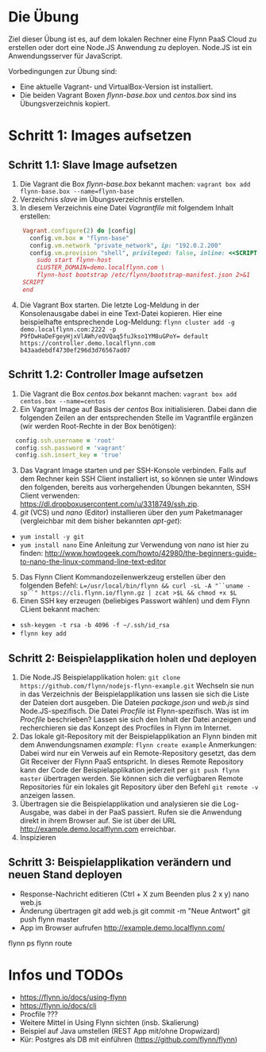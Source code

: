 # Die Übung
Ziel dieser Übung ist es, auf dem lokalen Rechner eine Flynn PaaS Cloud zu erstellen oder dort eine Node.JS Anwendung zu deployen. Node.JS ist ein Anwendungsserver für JavaScript.

Vorbedingungen zur Übung sind: 
* Eine aktuelle Vagrant- und VirtualBox-Version ist installiert.
* Die beiden Vagrant Boxen _flynn-base.box_ und _centos.box_ sind ins Übungsverzeichnis kopiert.

# Schritt 1: Images aufsetzen

## Schritt 1.1: Slave Image aufsetzen
1. Die Vagrant die Box _flynn-base.box_ bekannt machen:
   `vagrant box add flynn-base.box --name=flynn-base`
2. Verzeichnis _slave_ im Übungsverzeichnis erstellen.
3. In diesem Verzeichnis eine Datei _Vagrantfile_ mit folgendem Inhalt erstellen:
```ruby
	Vagrant.configure(2) do |config|
	  config.vm.box = "flynn-base"
	  config.vm.network "private_network", ip: "192.0.2.200"
	  config.vm.provision "shell", privileged: false, inline: <<SCRIPT
	    sudo start flynn-host
	    CLUSTER_DOMAIN=demo.localflynn.com \
	    flynn-host bootstrap /etc/flynn/bootstrap-manifest.json 2>&1
	SCRIPT
	end
```
4. Die Vagrant Box starten. Die letzte Log-Meldung in der Konsolenausgabe dabei in eine Text-Datei kopieren. Hier eine beispielhafte entsprechende Log-Meldung:
`flynn cluster add -g demo.localflynn.com:2222 -p P9fDwHaDeFgeyHjxVlAWh/eOVQaq5fuJkso1YM8uGPoY= default https://controller.demo.localflynn.com b43aadebdf4730ef296d3d76567ad07`

## Schritt 1.2: Controller Image aufsetzen
1. Die Vagrant die Box _centos.box_ bekannt machen:
   `vagrant box add centos.box --name=centos`
2. Ein Vagrant Image auf Basis der _centos_ Box initialisieren. Dabei dann die folgenden Zeilen an der entsprechenden Stelle im Vagrantfile ergänzen (wir werden Root-Rechte in der Box benötigen):
```ruby
  config.ssh.username = 'root'
  config.ssh.password = 'vagrant'
  config.ssh.insert_key = 'true'
```
3. Das Vagrant Image starten und per SSH-Konsole verbinden. Falls auf dem Rechner kein SSH Client installiert ist, so können sie unter Windows den folgenden, bereits aus vorhergehenden Übungen bekannten, SSH Client verwenden: https://dl.dropboxusercontent.com/u/3318749/ssh.zip.
4. _git_ (VCS) und _nano_ (Editor) installieren über den _yum_ Paketmanager (vergleichbar mit dem bisher bekannten _apt-get_):
  * `yum install -y git`
  * `yum install nano`
Eine Anleitung zur Verwendung von _nano_ ist hier zu finden: http://www.howtogeek.com/howto/42980/the-beginners-guide-to-nano-the-linux-command-line-text-editor
5. Das Flynn Client Kommandozeilenwerkzeug erstellen über den folgenden Befehl:
  `L=/usr/local/bin/flynn && curl -sL -A "``uname -sp``" https://cli.flynn.io/flynn.gz | zcat >$L && chmod +x $L`
6. Einen SSH key erzeugen (beliebiges Passwort wählen) und dem Flynn CLient bekannt machen:
  * `ssh-keygen -t rsa -b 4096 -f ~/.ssh/id_rsa`
  * `flynn key add`

## Schritt 2: Beispielapplikation holen und deployen 
1. Die Node.JS Beispielapplikation holen:
`git clone https://github.com/flynn/nodejs-flynn-example.git`
Wechseln sie nun in das Verzeichnis der Beispielapplikation uns lassen sie sich die Liste der Dateien dort ausgeben. Die Dateien _package.json_ und _web.js_ sind Node.JS-spezifisch. Die Datei _Procfile_ ist Flynn-spezifisch. Was ist im _Procfile_ beschrieben? Lassen sie sich den Inhalt der Datei anzeigen und recherchieren sie das Konzept des Procfiles in Flynn im Internet.
2. Das lokale git-Repository mit der Beispielapplikation an Flynn binden mit dem Anwendungsnamen _example_:
`flynn create example`
Anmerkungen: Dabei wird nur ein Verweis auf ein Remote-Repository gesetzt, das dem Git Receiver der Flynn PaaS entspricht. In dieses Remote Repository kann der Code der Beispielapplikation jederzeit per `git push flynn master` übertragen werden. Sie können sich die verfügbaren Remote Repositories für ein lokales git Repository über den Befehl `git remote -v` anzeigen lassen.
3. Übertragen sie die Beispielapplikation und analysieren sie die Log-Ausgabe, was dabei in der PaaS passiert. Rufen sie die Anwendung direkt in ihrem Browser auf. Sie ist über dei URL http://example.demo.localflynn.com erreichbar.
4. Inspizieren


## Schritt 3: Beispielapplikation verändern und neuen Stand deployen



- Response-Nachricht editieren (Ctrl + X zum Beenden plus 2 x y)
nano web.js
- Änderung übertragen
git add web.js
git commit -m "Neue Antwort"
git push flynn master
-  App im Browser aufrufen
http://example.demo.localflynn.com/

flynn ps
flynn route



# Infos und TODOs
* https://flynn.io/docs/using-flynn
* https://flynn.io/docs/cli
* Procfile ???
* Weitere Mittel in Using Flynn sichten (insb. Skalierung)
* Beispiel auf Java umstellen (REST App mit/ohne Dropwizard)
* Kür: Postgres als DB mit einführen (https://github.com/flynn/flynn)

